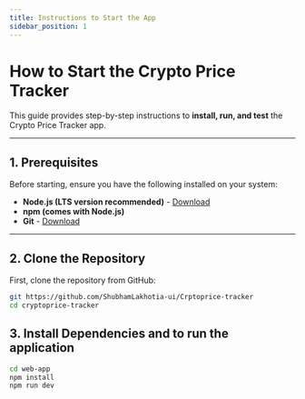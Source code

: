 ```yaml
---
title: Instructions to Start the App
sidebar_position: 1
---
```


# How to Start the Crypto Price Tracker

This guide provides step-by-step instructions to **install, run, and test** the Crypto Price Tracker app.

---

## **1. Prerequisites**

Before starting, ensure you have the following installed on your system:

- **Node.js (LTS version recommended)** - [Download](https://nodejs.org/)
- **npm (comes with Node.js)**
- **Git** - [Download](https://git-scm.com/)

---

## **2. Clone the Repository**

First, clone the repository from GitHub:

```sh
git https://github.com/ShubhamLakhotia-ui/Crptoprice-tracker
cd cryptoprice-tracker


```

## **3. Install Dependencies and to run the application**

```sh
cd web-app
npm install
npm run dev
```
